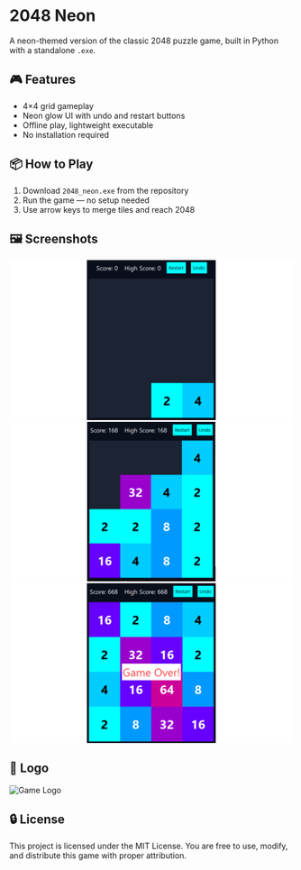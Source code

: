 # 2048 Neon

A neon-themed version of the classic 2048 puzzle game, built in Python with a standalone `.exe`.

## 🎮 Features
- 4×4 grid gameplay
- Neon glow UI with undo and restart buttons
- Offline play, lightweight executable
- No installation required

## 📦 How to Play
1. Download `2048_neon.exe` from the repository
2. Run the game — no setup needed
3. Use arrow keys to merge tiles and reach 2048

## 🖼️ Screenshots
![Start Screen](screenshot_start.png)  
![Mid Game](screenshot_mid.png)  
![Game Over](screenshot_end.png)

## 🎨 Logo
![Game Logo](logo_240xhreno.png)

## 🔒 License
This project is licensed under the MIT License. You are free to use, modify, and distribute this game with proper attribution.